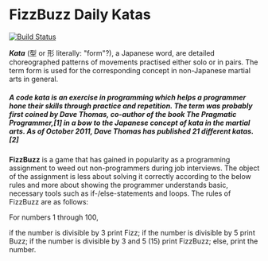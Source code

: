 # FizzBuzz Daily Katas
[![Build Status](https://travis-ci.org/billatr0n/FizzBuzzKatas.svg?branch=master)](https://travis-ci.org/billatr0n/FizzBuzzKatas)

**_Kata_** (型 or 形 literally: "form"?), a Japanese word, are detailed choreographed patterns of movements practised either solo or in pairs. The term form is used for the corresponding concept in non-Japanese martial arts in general.

##### A code kata is an exercise in programming which helps a programmer hone their skills through practice and repetition. The term was probably first coined by Dave Thomas, co-author of the book The Pragmatic Programmer,[1] in a bow to the Japanese concept of kata in the martial arts. As of October 2011, Dave Thomas has published 21 different katas.[2]



**FizzBuzz** is a game that has gained in popularity as a programming assignment to weed out non-programmers during job interviews. The object of the assignment is less about solving it correctly according to the below rules and more about showing the programmer understands basic, necessary tools such as if-/else-statements and loops. The rules of FizzBuzz are as follows:

For numbers 1 through 100,

if the number is divisible by 3 print Fizz;
if the number is divisible by 5 print Buzz;
if the number is divisible by 3 and 5 (15) print FizzBuzz;
else, print the number.
